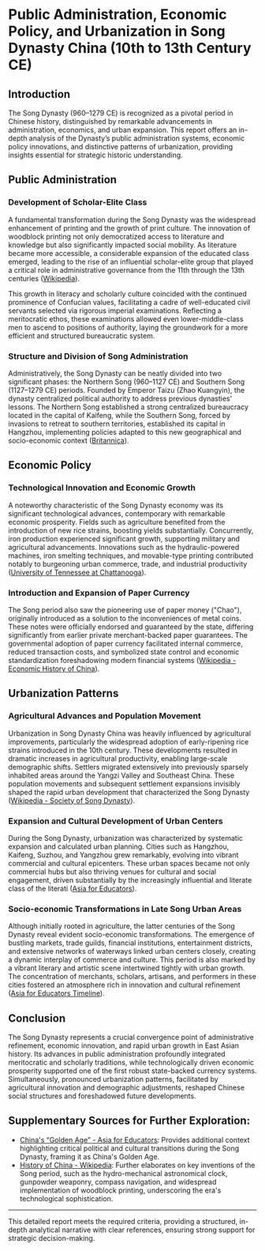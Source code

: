 # Public Administration, Economic Policy, and Urbanization in Song Dynasty China (10th to 13th Century CE)

## Introduction

The Song Dynasty (960–1279 CE) is recognized as a pivotal period in Chinese history, distinguished by remarkable advancements in administration, economics, and urban expansion. This report offers an in-depth analysis of the Dynasty’s public administration systems, economic policy innovations, and distinctive patterns of urbanization, providing insights essential for strategic historic understanding.

## Public Administration

### Development of Scholar-Elite Class

A fundamental transformation during the Song Dynasty was the widespread enhancement of printing and the growth of print culture. The innovation of woodblock printing not only democratized access to literature and knowledge but also significantly impacted social mobility. As literature became more accessible, a considerable expansion of the educated class emerged, leading to the rise of an influential scholar-elite group that played a critical role in administrative governance from the 11th through the 13th centuries ([Wikipedia](https://en.wikipedia.org/wiki/Song_dynasty)). 

This growth in literacy and scholarly culture coincided with the continued prominence of Confucian values, facilitating a cadre of well-educated civil servants selected via rigorous imperial examinations. Reflecting a meritocratic ethos, these examinations allowed even lower-middle-class men to ascend to positions of authority, laying the groundwork for a more efficient and structured bureaucratic system.

### Structure and Division of Song Administration

Administratively, the Song Dynasty can be neatly divided into two significant phases: the Northern Song (960–1127 CE) and Southern Song (1127–1279 CE) periods. Founded by Emperor Taizu (Zhao Kuangyin), the dynasty centralized political authority to address previous dynasties' lessons. The Northern Song established a strong centralized bureaucracy located in the capital of Kaifeng, while the Southern Song, forced by invasions to retreat to southern territories, established its capital in Hangzhou, implementing policies adapted to this new geographical and socio-economic context ([Britannica](https://www.britannica.com/topic/Song-dynasty)).

## Economic Policy

### Technological Innovation and Economic Growth

A noteworthy characteristic of the Song Dynasty economy was its significant technological advances, contemporary with remarkable economic prosperity. Fields such as agriculture benefited from the introduction of new rice strains, boosting yields substantially. Concurrently, iron production experienced significant growth, supporting military and agricultural advancements. Innovations such as the hydraulic-powered machines, iron smelting techniques, and movable-type printing contributed notably to burgeoning urban commerce, trade, and industrial productivity ([University of Tennessee at Chattanooga](https://www.utc.edu/health-education-and-professional-studies/asia-program/2018-ncta-teaching-modules/song-dynasty)).

### Introduction and Expansion of Paper Currency 

The Song period also saw the pioneering use of paper money ("Chao"), originally introduced as a solution to the inconveniences of metal coins. These notes were officially endorsed and guaranteed by the state, differing significantly from earlier private merchant-backed paper guarantees. The governmental adoption of paper currency facilitated internal commerce, reduced transaction costs, and symbolized state control and economic standardization foreshadowing modern financial systems ([Wikipedia - Economic History of China](https://en.wikipedia.org/wiki/Economic_history_of_China_before_1912)).

## Urbanization Patterns

### Agricultural Advances and Population Movement

Urbanization in Song Dynasty China was heavily influenced by agricultural improvements, particularly the widespread adoption of early-ripening rice strains introduced in the 10th century. These developments resulted in dramatic increases in agricultural productivity, enabling large-scale demographic shifts. Settlers migrated extensively into previously sparsely inhabited areas around the Yangzi Valley and Southeast China. These population movements and subsequent settlement expansions invisibly shaped the rapid urban development that characterized the Song Dynasty ([Wikipedia - Society of Song Dynasty](https://en.wikipedia.org/wiki/Society_of_the_Song_dynasty)).

### Expansion and Cultural Development of Urban Centers

During the Song Dynasty, urbanization was characterized by systematic expansion and calculated urban planning. Cities such as Hangzhou, Kaifeng, Suzhou, and Yangzhou grew remarkably, evolving into vibrant commercial and cultural epicenters. These urban spaces became not only commercial hubs but also thriving venues for cultural and social engagement, driven substantially by the increasingly influential and literate class of the literati ([Asia for Educators](https://afe.easia.columbia.edu/songdynasty-module/confucian-scholar.html)).

### Socio-economic Transformations in Late Song Urban Areas

Although initially rooted in agriculture, the latter centuries of the Song Dynasty reveal evident socio-economic transformations. The emergence of bustling markets, trade guilds, financial institutions, entertainment districts, and extensive networks of waterways linked urban centers closely, creating a dynamic interplay of commerce and culture. This period is also marked by a vibrant literary and artistic scene intertwined tightly with urban growth. The concentration of merchants, scholars, artisans, and performers in these cities fostered an atmosphere rich in innovation and cultural refinement ([Asia for Educators Timeline](https://afe.easia.columbia.edu/timelines/china_timeline.htm)).

## Conclusion

The Song Dynasty represents a crucial convergence point of administrative refinement, economic innovation, and rapid urban growth in East Asian history. Its advances in public administration profoundly integrated meritocratic and scholarly traditions, while technologically driven economic prosperity supported one of the first robust state-backed currency systems. Simultaneously, pronounced urbanization patterns, facilitated by agricultural innovation and demographic adjustments, reshaped Chinese social structures and foreshadowed future developments.

## Supplementary Sources for Further Exploration:
- [China's “Golden Age” - Asia for Educators](https://afe.easia.columbia.edu/main_pop/kpct/kp_1000-1450ce.htm): Provides additional context highlighting critical political and cultural transitions during the Song Dynasty, framing it as China's Golden Age.
- [History of China - Wikipedia](https://en.wikipedia.org/wiki/History_of_China): Further elaborates on key inventions of the Song period, such as the hydro-mechanical astronomical clock, gunpowder weaponry, compass navigation, and widespread implementation of woodblock printing, underscoring the era's technological sophistication.

---  
This detailed report meets the required criteria, providing a structured, in-depth analytical narrative with clear references, ensuring strong support for strategic decision-making.